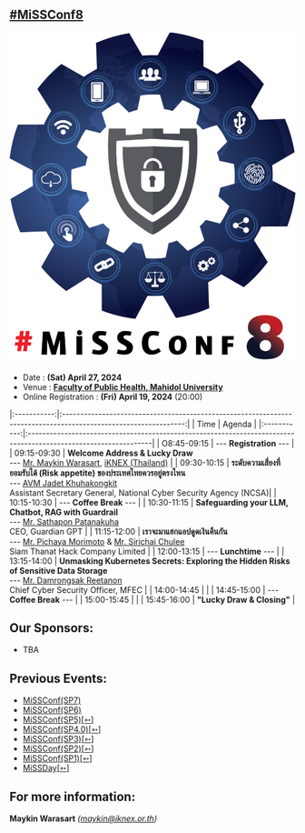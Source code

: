 ## [#MiSSConf8](https://missconf.github.io/8)

[![](/8/MiSSConf8.png "MiSSConf(SP7)")](https://www.facebook.com/photo/?fbid=246729304655799)

+ Date : **(Sat) April 27, 2024**
+ Venue : **[Faculty of Public Health, Mahidol University](https://maps.app.goo.gl/2u52DswotDRD1crs5)**
+ Online Registration : **(Fri) April 19, 2024** (20:00)

|:-----------:|:---------------------------------------------------------------------------------------------------------------:|
|     Time    |      Agenda																				                		|
|:-----------:|:----------------------------------------------------------------------------------------------------------------|
| O8:45-09:15 | --- **Registration** ---                                                                                        |
| 09:15-09:30 | **Welcome Address & Lucky Draw** <br>--- [Mr. Maykin Warasart](#), [iKNEX (Thailand)](https://iknex.or.th)      |
| 09:30-10:15 | **ระดับความเสี่ยงที่ยอมรับได้ (Risk appetite) ของประเทศไทยควรอยู่ตรงไหน** <br>--- [AVM Jadet Khuhakongkit](https://www.facebook.com/jadetk) <br>Assistant Secretary General, National Cyber Security Agency (NCSA)|
| 10:15-10:30 | --- **Coffee Break** --- |
| 10:30-11:15 | **Safeguarding your LLM, Chatbot, RAG with Guardrail** <br>--- [Mr. Sathapon Patanakuha](https://www.facebook.com/banksathapon) <br>CEO, Guardian GPT                                                |
| 11:15-12:00 | **เราจะมาแฮกแอปดูดเงินคืนกัน** <br>--- [Mr. Pichaya Morimoto](https://www.facebook.com/index.htmli) & [Mr. Sirichai Chulee](https://www.facebook.com/jame.sirichaiz) <br>Siam Thanat Hack Company Limited  |
| 12:00-13:15 | --- **Lunchtime** ---                                                                                                                                                                                |
| 13:15-14:00 | **Unmasking Kubernetes Secrets: Exploring the Hidden Risks of Sensitive Data Storage** <br>--- [Mr. Damrongsak Reetanon](https://www.facebook.com/damrongsak) <br>Chief Cyber Security Officer, MFEC |
| 14:00-14:45 |  |
| 14:45-15:00 | --- **Coffee Break** --- |
| 15:00-15:45 |  |
| 15:45-16:00 | **"Lucky Draw & Closing"** |


## Our Sponsors:
* TBA


## Previous Events:
* [MiSSConf(SP7)](https://www.techtalkthai.com/missconfsp7-registration/)
* [MiSSConf(SP6)](https://www.techtalkthai.com/missconf-sp6-virtual-event-registration/)
* [MiSSConf(SP5)](https://www.techtalkthai.com/misscoinf-sp5-date-and-agenda-are-announced/)[[➳](https://www.facebook.com/notes/2450050635052739/)]
* [MiSSConf(SP4.0)](https://www.techtalkthai.com/missconfsp4-0-registration-will-start-in-2018-03-16/)[[➳](https://www.facebook.com/notes/1998382990191517)]
* [MiSSConf(SP3)](https://www.techtalkthai.com/missconfsp3-registration-date-is-marked-at-march-15th-2017-12-00/)[[➳](https://www.facebook.com/notes/1590473300982490)]
* [MiSSConf(SP2)](https://www.techtalkthai.com/missconfsp2-tickets-will-be-available-for-free-at-noon-of-2016-11-03/)[[➳](https://www.facebook.com/notes/1435209959842159)]
* [MiSSConf(SP1)](https://www.techtalkthai.com/introduce-to-missconfsp1-free-it-security-seminar/)[[➳](https://www.facebook.com/notes/1292590137437476)]
* [MiSSDay](https://www.techtalkthai.com/it-connect-miss-day/)[[➳](https://www.facebook.com/notes/1257877097575447)]


## For more information:
**Maykin Warasart** *(maykin@iknex.or.th)*
